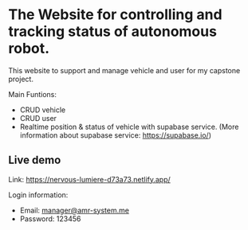 # The Website for controlling and tracking status of autonomous robot.
This website to support and manage vehicle and user for my capstone project.

Main Funtions: 
 - CRUD vehicle
 - CRUD user
 - Realtime position & status of vehicle with supabase service. (More information about supabase service: https://supabase.io/)

## Live demo
Link: https://nervous-lumiere-d73a73.netlify.app/

Login information:
 - Email: manager@amr-system.me
 - Password: 123456
